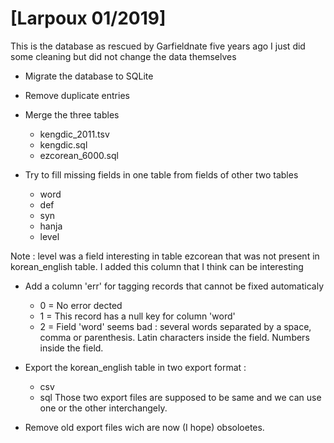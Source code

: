 # [Larpoux 01/2019]

This is the database as rescued by Garfieldnate five years ago
I just did some cleaning but did not change the data themselves

* Migrate the database to SQLite

* Remove duplicate entries

* Merge the three tables
  * kengdic_2011.tsv
  * kengdic.sql
  * ezcorean_6000.sql

* Try to fill missing fields in one table from fields of other two tables
  * word
  * def
  * syn
  * hanja
  * level

Note : level was a field interesting in table ezcorean that was not present in korean_english table. I added this column that I think can be interesting

* Add a column 'err' for tagging records that cannot be fixed automaticaly
  * 0 = No error dected
  * 1 = This record has a null key for column 'word'
  * 2 = Field 'word' seems bad : several words separated by a space, comma or parenthesis. Latin characters inside the field. Numbers inside the field.

* Export the korean_english table in two export format :
  * csv
  * sql
  Those two export files are supposed to be same and we can use one or the other interchangely.

* Remove old export files wich are now (I hope) obsoloetes.
